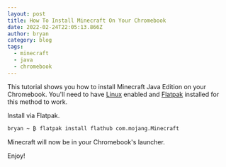 ```yaml
---
layout: post
title: How To Install Minecraft On Your Chromebook
date: 2022-02-24T22:05:13.866Z
author: bryan
category: blog
tags:
  - minecraft
  - java
  - chromebook
---
```

This tutorial shows you how to install Minecraft Java Edition on your Chromebook. You'll need to have [Linux](https://hohs.us/post/how-to-enable-linux-on-your-chromebook) enabled and [Flatpak](https://hohs.us/post/how-to-install-flatpak-on-linux) installed for this method to work.

Install via Flatpak.

```
bryan ~ ₿ flatpak install flathub com.mojang.Minecraft
```

Minecraft will now be in your Chromebook's launcher.

Enjoy!